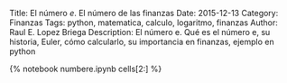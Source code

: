 Title: El número $e$. El número de las finanzas
Date: 2015-12-13
Category: Finanzas
Tags: python, matematica, calculo, logaritmo, finanzas
Author: Raul E. Lopez Briega
Description: El número e. Qué es el número e, su historia, Euler, cómo calcularlo, su importancia en finanzas, ejemplo en python

{% notebook numbere.ipynb cells[2:] %}
